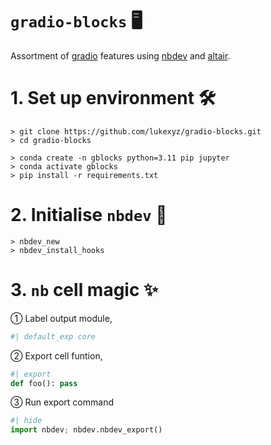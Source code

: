 # `gradio-blocks` 🖥️
Assortment of [gradio](https://gradio.app/) features using [nbdev](https://nbdev.fast.ai/) and [altair](https://altair-viz.github.io/).


# 1. Set up environment 🛠️
```
> git clone https://github.com/lukexyz/gradio-blocks.git
> cd gradio-blocks

> conda create -n gblocks python=3.11 pip jupyter
> conda activate gblocks
> pip install -r requirements.txt
```

# 2. Initialise `nbdev` 🧪
```
> nbdev_new
> nbdev_install_hooks
```

# 3. `nb` cell magic ✨
① Label output module,  


```py
#| default_exp core
```
② Export cell funtion,  
```py
#| export
def foo(): pass
```
③ Run export command 
```py
#| hide
import nbdev; nbdev.nbdev_export()
```